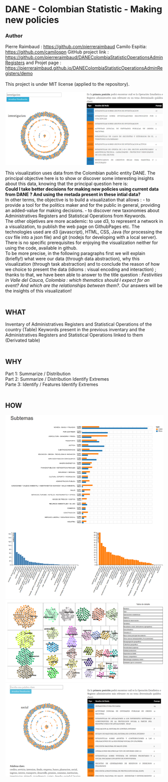 # DANE - Colombian Statistic - Making new policies
### Author
Pierre Raimbaud : https://github.com/pierreraimbaud
Camilo Espitia: https://github.com/camilospn
GitHub project link : https://github.com/pierreraimbaud/DANEColombiaStatisticOperationsAdminRegisters and Projet page : https://pierreraimbaud.github.io/DANEColombiaStatisticOperationsAdminRegisters/demo<br/><br/>
This project is under MIT license (applied to the repository).<br/><br/>
<img src="/registersAndOperationsAboutOneTheme.png" alt="registersAndOperationsAboutOneTheme"><br/>
<p style="color:#111111;">
This visualization uses data from the Colombian public entity DANE. The principal objective here is to show or discover some interesting insights about this data, knowing that the principal question here is:<br/><b>Could I take better decisions for making new policies using current data from DANE ? And using the metada present in these intial data? </b><br/>
In other terms, the objective is to build a visualization that allows :
- to provide a tool for the politics maker and for the public in general, providing an added-value for making decisions. 
- to discover new taxonomies about Administratives Registers and Statistical Operations from Keywords.<br/>
The other objetives are more academic: to use d3, to represent a network in a visualization, to publish the web page on GithubPages etc. The technologies used are d3 (javascript), HTML, CSS, Java (for processing the csv file into a json file) and git (nodejs for developing with a local server). There is no specific prerequisites for enjoying the visualization neither for using the code, available in github.
<br/>
To be more precise, in the following paragraphs first we will explain (briefly!) what were our data (through data abstraction), why this visualization (through task abstraction) and to conclude the reason of how we choice to present the data (idioms : visual encoding and interaction) ; thanks to that, we have been able to answer to the title question : <i>Festivities in Valle del Cauca, Colombia : which thematics should I expect for an event? And which are the relationships between them?</i>. Our answers will be the insights of this visualization!
<br/><br/>
<h2>WHAT</h2>
Inventary of Administratives Registers and Statistical Operations of the country (Table)
Keywords present in the previous inventary and the Administratives Registers and Statistical Operations linked to them (Derivated table)
<br/><br/>
<h2>WHY</h2>
Part 1:
Summarize / Distribution
<br/>
Part 2:
Summarize / Distribution
Identify Extremes
<br/>
Parte 3:
Identify / Features
Identify Extremes
<br/><br/>
<h2>HOW</h2>
<img src="/vizPart1.png" alt="vizPart1"><br/>
<img src="/vizPart2.png" alt="vizPart2"><br/>
<img src="/vizPart3.png" alt="vizPart3"><br/>
